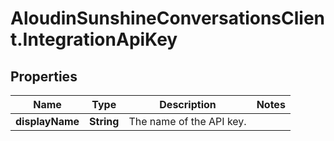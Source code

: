 # AloudinSunshineConversationsClient.IntegrationApiKey

## Properties

Name | Type | Description | Notes
------------ | ------------- | ------------- | -------------
**displayName** | **String** | The name of the API key. | 


